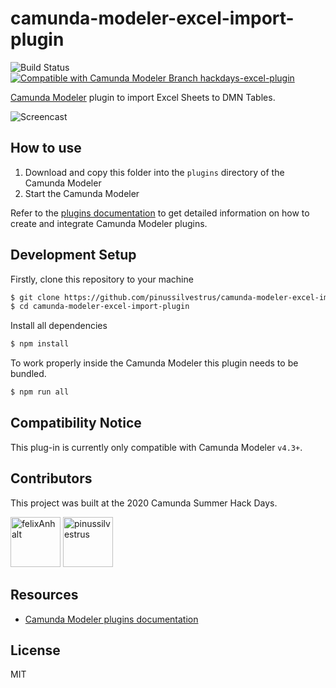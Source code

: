 # camunda-modeler-excel-import-plugin

![Build Status](https://github.com/pinussilvestrus/camunda-modeler-excel-import-plugin/workflows/ci/badge.svg) [![Compatible with Camunda Modeler Branch hackdays-excel-plugin](https://img.shields.io/badge/Camunda%20Modeler-4.3-blue.svg)](https://github.com/camunda/camunda-modeler)

[Camunda Modeler](https://github.com/camunda/camunda-modeler/) plugin to import Excel Sheets to DMN Tables.

![Screencast](./docs/screencast.gif)

## How to use

1. Download and copy this folder into the `plugins` directory of the Camunda Modeler
2. Start the Camunda Modeler

Refer to the [plugins documentation](https://github.com/camunda/camunda-modeler/tree/master/docs/plugins#plugging-into-the-camunda-modeler) to get detailed information on how to create and integrate Camunda Modeler plugins.

## Development Setup

Firstly, clone this repository to your machine
```bash
$ git clone https://github.com/pinussilvestrus/camunda-modeler-excel-import-plugin.git
$ cd camunda-modeler-excel-import-plugin
```

Install all dependencies

```bash
$ npm install
```

To work properly inside the Camunda Modeler this plugin needs to be bundled.

```bash
$ npm run all
```

## Compatibility Notice

This plug-in is currently only compatible with Camunda Modeler `v4.3+`.

## Contributors

This project was built at the 2020 Camunda Summer Hack Days.

<a href="https://github.com/felixAnhalt"><img src="https://avatars2.githubusercontent.com/u/40368420?s=460&v=4" title="felixAnhalt" width="80" height="80"></a> <a href="https://github.com/pinussilvestrus"><img src="https://avatars1.githubusercontent.com/u/9433996?s=460&u=0426fea4ffc99242b620874ae84e8920ad643cdc&v=4" title="pinussilvestrus" width="80" height="80"></a>

## Resources

* [Camunda Modeler plugins documentation](https://github.com/camunda/camunda-modeler/tree/master/docs/plugins#plugging-into-the-camunda-modeler)


## License

MIT

